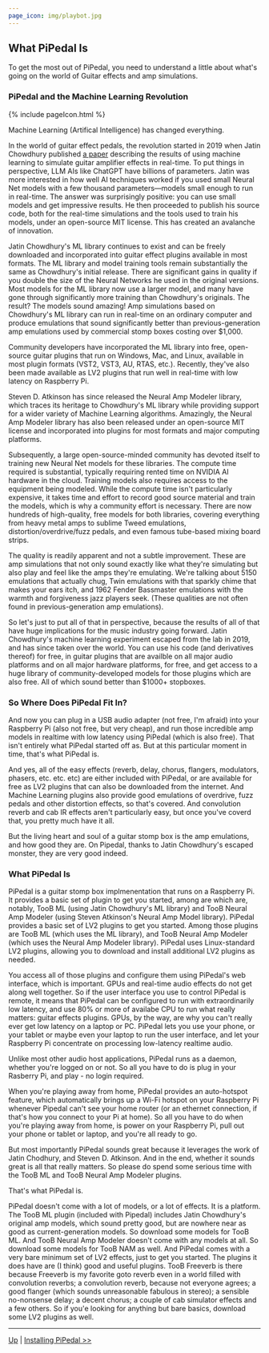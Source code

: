 ```yaml
---
page_icon: img/playbot.jpg
---
```

## What PiPedal Is

To get the most out of PiPedal, you need to understand a little about what's going on the world of Guitar effects and amp simulations. 

### PiPedal and the Machine Learning Revolution

{% include pageIcon.html %}


Machine Learning (Artifical Intelligence) has changed everything. 

In the world of guitar effect pedals, the revolution started in 2019 when Jatin Chowdhury published [a paper](https://arxiv.org/pdf/2106.03037) describing the results of using machine learning to simulate guitar amplifier effects in real-time. To put things in perspective, LLM AIs like ChatGPT have billions of parameters. Jatin was more interested in how well AI techniques worked if you used small Neural Net models with a few thousand parameters—models small enough to run in real-time. The answer was surprisingly positive: you can use small models and get impressive results. He then proceeded to publish his source code, both for the real-time simulations and the tools used to train his models, under an open-source MIT license. This has created an avalanche of innovation.

Jatin Chowdhury's ML library continues to exist and can be freely downloaded and incorporated into guitar effect plugins available in most formats. The ML library and model training tools remain substantially the same as Chowdhury's initial release. There are significant gains in quality if you double the size of the Neural Networks he used in the original versions. Most models for the ML library now use a larger model, and many have gone through significantly more training than Chowdhury's originals. The result? The models sound amazing! Amp simulations based on Chowdhury's ML library can run in real-time on an ordinary computer and produce emulations that sound significantly better than previous-generation amp emulations used by commercial stomp boxes costing over $1,000.

Community developers have incorporated the ML library into free, open-source guitar plugins that run on Windows, Mac, and Linux, available in most plugin formats (VST2, VST3, AU, RTAS, etc.). Recently, they've also been made available as LV2 plugins that run well in real-time with low latency on Raspberry Pi.

Steven D. Atkinson has since released the Neural Amp Modeler library, which traces its heritage to Chowdhury's ML library while providing support for a wider variety of Machine Learning algorithms. Amazingly, the Neural Amp Modeler library has also been released under an open-source MIT license and incorporated into plugins for most formats and major computing platforms.

Subsequently, a large open-source-minded community has devoted itself to training new Neural Net models for these libraries. The compute time required is substantial, typically requiring rented time on NVIDIA AI hardware in the cloud. Training models also requires access to the equipment being modeled. While the compute time isn't particularly expensive, it takes time and effort to record good source material and train the models, which is why a community effort is necessary. There are now hundreds of high-quality, free models for both libraries, covering everything from heavy metal amps to sublime Tweed emulations, distortion/overdrive/fuzz pedals, and even famous tube-based mixing board strips.

The quality is readily apparent and not a subtle improvement. These are amp simulations that not only sound exactly like what they're simulating but also play and feel like the amps they're emulating. We're talking about 5150 emulations that actually chug, Twin emulations with that sparkly chime that makes your ears itch, and 1962 Fender Bassmaster emulations with the warmth and forgiveness jazz players seek. (These qualities are not often found in previous-generation amp emulations).

So let's just to put all of that in perspective, because the results of all of that have huge implications for the music industry going forward. Jatin Chowdhury's machine learning experiment escaped from the lab in 2019, and has since taken over the world. You can use his code (and derivatives thereof) for free, in guitar plugins that are availble on all major audio platforms and on all major hardware platforms, for free, and get access to a huge library of community-developed models for those plugins which are also free. All of which sound better than $1000+ stopboxes. 

### So Where Does PiPedal Fit In?

And now you can plug in a USB audio adapter (not free, I'm afraid) into your Raspberry Pi (also not free, but very cheap), and run those incredible amp models in realtime with low latency using PiPedal (which is also free). That isn't entirely what PiPedal started off as. But at this particular moment in time, that's what PiPedal is. 

And yes, all of the easy effects (reverb, delay, chorus, flangers, modulators, phasers, etc. etc. etc) are either included with PiPedal, or are available for free as LV2 plugins that can also be downloaded from the internet. And Machine Learning plugins also provide good emulations of overdrive, fuzz pedals and other distortion effects, so that's covered. And convolution reverb and cab IR effects aren't particularly easy, but once you've coverd that, you pretty much have it all. 

But the living heart and soul of a guitar stomp box is the amp emulations, and how good they are. On Pipedal, thanks to Jatin Chowdhury's escaped monster, they are very good indeed.

### What PiPedal Is

PiPedal is a guitar stomp box implmenentation that runs on a Raspberry Pi. It provides a basic set of plugin to get you started, among are which are, notably,  TooB ML (using Jatin Chowdhury's ML library) and TooB Neural Amp Modeler (using Steven Atkinson's Neural Amp Model library). PiPedal provides a basic set of LV2 plugins to get you started. Among those plugins are TooB ML (which uses the ML library), and TooB Neural Amp Modeler (which uses the Neural Amp Modeler library).  PiPedal uses Linux-standard LV2 plugins, allowing you to download and install additional LV2 plugins as needed.

You access all of those plugins and configure them using PiPedal's web interface, which is important. GPUs and real-time audio effects do not get along well together. So if the user interface you use to control PiPedal is remote, it means that PiPedal can be configured to run with extraordinarily low latency, and use 80% or more of availabe CPU to run what really matters: guitar effects plugins. GPUs, by the way, are why you can't really ever get low latency on a laptop or PC. PiPedal lets you  use your phone, or your tablet  or maybe even your laptop to run the user interface, and let your Raspberry Pi concentrate on processing low-latency realtime audio.

Unlike most other audio host applications, PiPedal runs as a daemon, whether you're logged on or not. So all you have to do is plug in your Rasberry Pi, and play - no login required.

When you're playing away from home, PiPedal provides an auto-hotspot feature, which automatically brings up a Wi-Fi hotspot on your Raspberry Pi whenever Pipedal can't see your home router (or an ethernet connection, if that's how you connect to your Pi at home). So all you have to do when you're playing away from home, is power on your Raspberry Pi, pull out your phone or tablet or laptop, and you're all ready to go.

But most importantly PiPedal sounds great because it leverages the work of Jatin Chodhury, and Steven D. Atkinson. And in the end, whether it sounds great is all that really matters. So please do spend some serious time with the TooB ML and TooB Neural Amp Modeler plugins.

That's what PiPedal is.

PiPedal doesn't come with a lot of models, or a lot of effects. It is a platform. The TooB ML plugin (included with Pipedal) includes Jatin Chowdhury's original amp models, which sound pretty good, but are nowhere near as good as current-generation models. So download some models for TooB ML. And TooB Neural Amp Modeler doesn't come with any models at all. So download some models for TooB NAM as well. And PiPedal comes with a very bare minimum set of LV2 effects, just to get you started.  The plugins it does have are (I think) good and useful plugins. TooB Freeverb is there because Freeverb is my favorite goto reverb even in a world filled with convolution reverbs; a convolution reverb, because not everyone agrees; a good flanger (which sounds unreasonable fabulous in stereo); a sensible no-nonsense delay; a decent chorus; a couple of cab simulator effects and a few others. So if you'e looking for anything but bare basics, download some LV2 plugins as well. 

--------
[Up](Documentation.md) | [Installing PiPedal >>](SystemRequirements.md)
